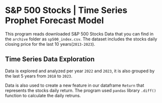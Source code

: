 # S&P 500 Stocks | Time Series Prophet Forecast Model

This program reads downloaded S&P 500 Stocks Data that you can find in the `archive` folder as `sp500_index.csv`. 
The dataset includes the stocks daily closing price for the last 10 years(`2013-2023`).

## Time Series Data Exploration 
Data is explored and analyzed per year `2022` and `2023`, it is also grouped by the last 5 years from `2018` to `2023`.

Data is also used to create a new feature in our dataframe `Return` that represents the stocks daily return. The program used `pandas` library `.diff()` function to calculate the daily retruns. 
